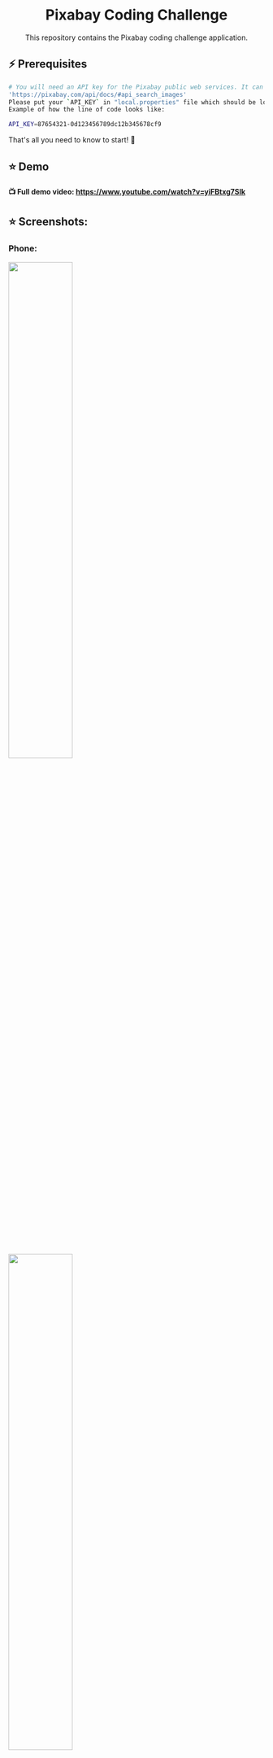 <h1 align="center">  
  Pixabay Coding Challenge
</h1>  
<p align="center">This repository contains the Pixabay coding challenge application.  </p>  


## ⚡️ Prerequisites
```bash  
# You will need an API key for the Pixabay public web services. It can be retrieved from this page (you must be logged in to see it):
'https://pixabay.com/api/docs/#api_search_images'  
Please put your `API_KEY` in "local.properties" file which should be located in the root directory. 
Example of how the line of code looks like: 

API_KEY=87654321-0d123456789dc12b345678cf9
```  
That's all you need to know to start! 🎉


## ⭐️ Demo

#### 📺 Full demo video: https://www.youtube.com/watch?v=yiFBtxg7Slk

## ⭐️ Screenshots:

<p align="center">

### Phone:

<img src="https://user-images.githubusercontent.com/19203471/216852107-318f0f79-0fa4-4d85-ae88-a2485fe9b716.png" width=50%>




<img src="https://user-images.githubusercontent.com/19203471/216852108-3801d353-8608-4343-9573-6468c7b2ab47.png" width=50%>





<img src="https://user-images.githubusercontent.com/19203471/216852109-70bca63f-7494-43b4-85c0-ff1494d35a82.png" width=50%>





<img src="https://user-images.githubusercontent.com/19203471/216852111-73628484-b007-4bf3-8959-a4ddeaf241ae.png" width=50%>





<img src="https://user-images.githubusercontent.com/19203471/216852112-0b80e2c6-cc5a-45b6-875d-75a2e335ad44.png" width=50%>





<img src="https://user-images.githubusercontent.com/19203471/216852113-b0a2bcb2-463d-42d6-a3ab-55f19d323e61.png" width=50%>




<img src="https://user-images.githubusercontent.com/19203471/216852114-4abc9fbf-eb62-49b3-8fad-8e1e38911fb9.png" width=50%>






<img src="https://user-images.githubusercontent.com/19203471/216852115-6c027bac-8922-4703-9207-648f6c2b15f5.png" width=50%>




### Tablet:
<img src="https://user-images.githubusercontent.com/19203471/216852116-325c5f4e-7197-44ba-a617-470e140eb502.png">




<img src="https://user-images.githubusercontent.com/19203471/216852118-edb99a42-3723-445f-82de-bba6fbd54829.png">






<img src="https://user-images.githubusercontent.com/19203471/216852119-00297eb2-4df4-413b-8ee0-a748df7b7fd2.png">





<img src="https://user-images.githubusercontent.com/19203471/216852123-47284a24-5916-4f4f-ba6c-c5f2df2746bb.png">





<img src="https://user-images.githubusercontent.com/19203471/216852124-06876a8a-f607-49fb-aa96-4e3bb55d8107.png">






<img src="https://user-images.githubusercontent.com/19203471/216852125-3071de59-942c-45e4-8dcf-59ca8fe7c12b.png">





</p>
